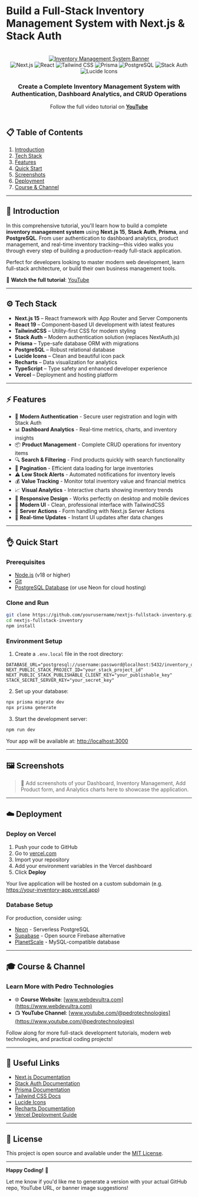# Build a Full-Stack Inventory Management System with Next.js & Stack Auth

<div align="center">
<br />
<a href="https://youtu.be/YOUR_VIDEO_ID" target="_blank">
<img src="./banner.png" alt="Inventory Management System Banner">
</a>
<br />
<div>
<img src="https://img.shields.io/badge/-Next.js-000000?style=for-the-badge&logo=next.js&logoColor=white" alt="Next.js" />
<img src="https://img.shields.io/badge/-React-61DAFB?style=for-the-badge&logo=react&logoColor=black" alt="React" />
<img src="https://img.shields.io/badge/-TailwindCSS-06B6D4?style=for-the-badge&logo=tailwindcss" alt="Tailwind CSS" />
<img src="https://img.shields.io/badge/-Prisma-2D3748?style=for-the-badge&logo=prisma&logoColor=white" alt="Prisma" />
<img src="https://img.shields.io/badge/-PostgreSQL-316192?style=for-the-badge&logo=postgresql&logoColor=white" alt="PostgreSQL" />
<img src="https://img.shields.io/badge/-Stack Auth-FF6B6B?style=for-the-badge&logo=stackauth&logoColor=white" alt="Stack Auth" />
<img src="https://img.shields.io/badge/-Lucide Icons-FD4D4D?style=for-the-badge&logo=lucide" alt="Lucide Icons" />
</div>
<h3 align="center">Create a Complete Inventory Management System with Authentication, Dashboard Analytics, and CRUD Operations</h3>
<div align="center">
Follow the full video tutorial on <a href="https://youtu.be/YOUR_VIDEO_ID" target="_blank"><b>YouTube</b></a>
</div>
<br />
</div>

## 📋 Table of Contents

1. [Introduction](#-introduction)
2. [Tech Stack](#-tech-stack)
3. [Features](#-features)
4. [Quick Start](#-quick-start)
5. [Screenshots](#-screenshots)
6. [Deployment](#-deployment)
7. [Course & Channel](#-course--channel)

---

## 🚀 Introduction

In this comprehensive tutorial, you'll learn how to build a complete **inventory management system** using **Next.js 15**, **Stack Auth**, **Prisma**, and **PostgreSQL**. From user authentication to dashboard analytics, product management, and real-time inventory tracking—this video walks you through every step of building a production-ready full-stack application.

Perfect for developers looking to master modern web development, learn full-stack architecture, or build their own business management tools.

🎥 **Watch the full tutorial**: [YouTube](https://youtu.be/YOUR_VIDEO_ID)

---

## ⚙️ Tech Stack

- **Next.js 15** – React framework with App Router and Server Components
- **React 19** – Component-based UI development with latest features
- **TailwindCSS** – Utility-first CSS for modern styling
- **Stack Auth** – Modern authentication solution (replaces NextAuth.js)
- **Prisma** – Type-safe database ORM with migrations
- **PostgreSQL** – Robust relational database
- **Lucide Icons** – Clean and beautiful icon pack
- **Recharts** – Data visualization for analytics
- **TypeScript** – Type safety and enhanced developer experience
- **Vercel** – Deployment and hosting platform

---

## ⚡️ Features

- 🔐 **Modern Authentication** - Secure user registration and login with Stack Auth
- 📊 **Dashboard Analytics** - Real-time metrics, charts, and inventory insights
- 📦 **Product Management** - Complete CRUD operations for inventory items
- 🔍 **Search & Filtering** - Find products quickly with search functionality
- 📄 **Pagination** - Efficient data loading for large inventories
- ⚠️ **Low Stock Alerts** - Automated notifications for inventory levels
- 💰 **Value Tracking** - Monitor total inventory value and financial metrics
- 📈 **Visual Analytics** - Interactive charts showing inventory trends
- 📱 **Responsive Design** - Works perfectly on desktop and mobile devices
- 🎨 **Modern UI** - Clean, professional interface with TailwindCSS
- 🚀 **Server Actions** - Form handling with Next.js Server Actions
- 🔄 **Real-time Updates** - Instant UI updates after data changes

---

## 👌 Quick Start

### Prerequisites

- [Node.js](https://nodejs.org/) (v18 or higher)
- [Git](https://git-scm.com/)
- [PostgreSQL Database](https://www.postgresql.org/) (or use Neon for cloud hosting)

### Clone and Run

```bash
git clone https://github.com/yourusername/nextjs-fullstack-inventory.git
cd nextjs-fullstack-inventory
npm install
```

### Environment Setup

1. Create a `.env.local` file in the root directory:

```env
DATABASE_URL="postgresql://username:password@localhost:5432/inventory_db"
NEXT_PUBLIC_STACK_PROJECT_ID="your_stack_project_id"
NEXT_PUBLIC_STACK_PUBLISHABLE_CLIENT_KEY="your_publishable_key"
STACK_SECRET_SERVER_KEY="your_secret_key"
```

2. Set up your database:

```bash
npx prisma migrate dev
npx prisma generate
```

3. Start the development server:

```bash
npm run dev
```

Your app will be available at: [http://localhost:3000](http://localhost:3000)

---

## 🖼️ Screenshots

> 📸 Add screenshots of your Dashboard, Inventory Management, Add Product form, and Analytics charts here to showcase the application.

---

## ☁️ Deployment

### Deploy on Vercel

1. Push your code to GitHub
2. Go to [vercel.com](https://vercel.com)
3. Import your repository
4. Add your environment variables in the Vercel dashboard
5. Click **Deploy**

Your live application will be hosted on a custom subdomain (e.g. https://your-inventory-app.vercel.app)

### Database Setup

For production, consider using:

- [Neon](https://neon.tech/) - Serverless PostgreSQL
- [Supabase](https://supabase.com/) - Open source Firebase alternative
- [PlanetScale](https://planetscale.com/) - MySQL-compatible database

---

## 🎓 Course & Channel

### Learn More with Pedro Technologies

- 🌐 **Course Website**: [www.webdevultra.com](https://www.webdevultra.com)
- 📺 **YouTube Channel**: [www.youtube.com/@pedrotechnologies](https://www.youtube.com/@pedrotechnologies)

Follow along for more full-stack development tutorials, modern web technologies, and practical coding projects!

---

## 🔗 Useful Links

- [Next.js Documentation](https://nextjs.org/docs)
- [Stack Auth Documentation](https://docs.stack-auth.com/)
- [Prisma Documentation](https://www.prisma.io/docs)
- [Tailwind CSS Docs](https://tailwindcss.com/docs)
- [Lucide Icons](https://lucide.dev/)
- [Recharts Documentation](https://recharts.org/)
- [Vercel Deployment Guide](https://vercel.com/docs)

---

## 📝 License

This project is open source and available under the [MIT License](LICENSE).

---

**Happy Coding!** 🚀

Let me know if you'd like me to generate a version with your actual GitHub repo, YouTube URL, or banner image suggestions!
